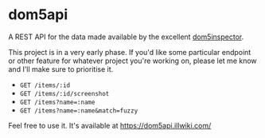 # dom5api

A REST API for the data made available by the excellent [dom5inspector](https://github.com/larzm42/dom5inspector).

This project is in a very early phase. If you'd like some particular endpoint or other feature for whatever project you're working on, please let me know and I'll make sure to prioritise it.

* `GET /items/:id`
* `GET /items/:id/screenshot`
* `GET /items?name=:name`
* `GET /items?name=:name&match=fuzzy`

Feel free to use it. It's available at https://dom5api.illwiki.com/
